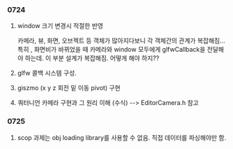 
### 0724

1. window 크기 변경시 적절한 반영

   카메라, 뷰, 화면, 오브젝트 등 객체가 많아지다보니 각 객체간의 관계가 복잡해짐... 특히 , 화면비가 바뀌었을 때 카메라와 window 모두에게 glfwCallback을 전달해야 하는데.  이 부분 설계가 복잡해짐. 어떻게 해야 하지??
2. glfw 콜백 시스템 구성.
3. giszmo (x y z 회전 밑 이동 pivot) 구현
4. 쿼터니언 카메라 구현과 그 원리 이해 (수식) --> EditorCamera.h 참고

### 0725
1. scop 과제는 obj loading library를 사용할 수 없음.
   직접 데이터를 파싱해야만 함.